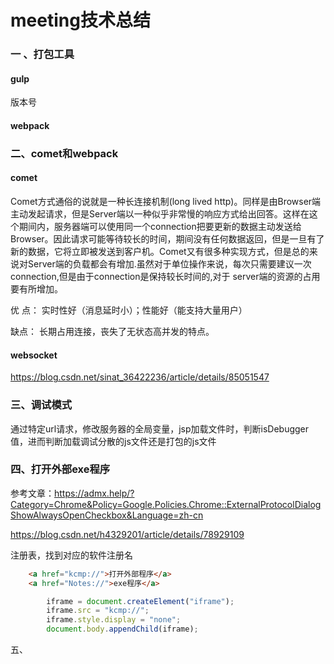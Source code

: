 # meeting技术总结

### 一 、打包工具

#### gulp 

版本号



#### webpack



### 二、comet和webpack

#### comet

Comet方式通俗的说就是一种长连接机制(long lived http)。同样是由Browser端主动发起请求，但是Server端以一种似乎非常慢的响应方式给出回答。这样在这个期间内，服务器端可以使用同一个connection把要更新的数据主动发送给Browser。因此请求可能等待较长的时间，期间没有任何数据返回，但是一旦有了新的数据，它将立即被发送到客户机。Comet又有很多种实现方式，但是总的来说对Server端的负载都会有增加.虽然对于单位操作来说，每次只需要建议一次connection,但是由于connection是保持较长时间的,对于 server端的资源的占用要有所增加。

优 点： 实时性好（消息延时小）；性能好（能支持大量用户）

缺点： 长期占用连接，丧失了无状态高并发的特点。

#### websocket

https://blog.csdn.net/sinat_36422236/article/details/85051547



### 三、调试模式

通过特定url请求，修改服务器的全局变量，jsp加载文件时，判断isDebugger值，进而判断加载调试分散的js文件还是打包的js文件



### 四、打开外部exe程序

参考文章：https://admx.help/?Category=Chrome&Policy=Google.Policies.Chrome::ExternalProtocolDialogShowAlwaysOpenCheckbox&Language=zh-cn

https://blog.csdn.net/h4329201/article/details/78929109



注册表，找到对应的软件注册名

```html
    <a href="kcmp://">打开外部程序</a>
    <a href="Notes://">exe程序</a>
```

```js
        iframe = document.createElement("iframe");
        iframe.src = "kcmp://";
        iframe.style.display = "none";
        document.body.appendChild(iframe);
```



五、
